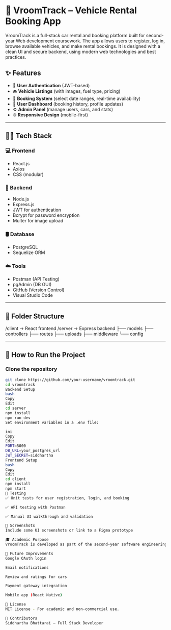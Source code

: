# 🚗 VroomTrack – Vehicle Rental Booking App

VroomTrack is a full-stack car rental and booking platform built for second-year Web development coursework. The app allows users to register, log in, browse available vehicles, and make rental bookings. It is designed with a clean UI and secure backend, using modern web technologies and best practices.

## ✨ Features

- 🔐 **User Authentication** (JWT-based)
- 🚘 **Vehicle Listings** (with images, fuel type, pricing)
- 📅 **Booking System** (select date ranges, real-time availability)
- 🧾 **User Dashboard** (booking history, profile updates)
- ⚙️ **Admin Panel** (manage users, cars, and stats)
- 🌐 **Responsive Design** (mobile-first)

---

## 🧑‍💻 Tech Stack

### 💻 Frontend
- React.js
- Axios
- CSS (modular)

### 🔧 Backend
- Node.js
- Express.js
- JWT for authentication
- Bcrypt for password encryption
- Multer for image upload

### 🛢️ Database
- PostgreSQL
- Sequelize ORM

### ☁️ Tools
- Postman (API Testing)
- pgAdmin (DB GUI)
- GitHub (Version Control)
- Visual Studio Code

---

## 📂 Folder Structure

/client → React frontend
/server → Express backend
├── models
├── controllers
├── routes
├── uploads
├── middleware
└── config



---

## 🚀 How to Run the Project

### Clone the repository

```bash
git clone https://github.com/your-username/vroomtrack.git
cd vroomtrack
Backend Setup
bash
Copy
Edit
cd server
npm install
npm run dev
Set environment variables in a .env file:

ini
Copy
Edit
PORT=5000
DB_URL=your_postgres_url
JWT_SECRET=siddhartha
Frontend Setup
bash
Copy
Edit
cd client
npm install
npm start
🧪 Testing
✅ Unit tests for user registration, login, and booking

✅ API testing with Postman

✅ Manual UI walkthrough and validation

📸 Screenshots
Include some UI screenshots or link to a Figma prototype

🎓 Academic Purpose
VroomTrack is developed as part of the second-year software engineering coursework. The goal is to demonstrate understanding of full-stack development, database integration, and RESTful API design.

📌 Future Improvements
Google OAuth login

Email notifications

Review and ratings for cars

Payment gateway integration

Mobile app (React Native)

📄 License
MIT License - For academic and non-commercial use.

🤝 Contributors
Siddhartha Bhattarai – Full Stack Developer
